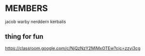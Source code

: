 # MEMBERS
jacob
warby
nerddern
kerbalis
## thing for fun
https://classroom.google.com/c/NjQzNzY2MjMxOTEw?cjc=zzyi3cg

